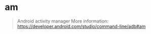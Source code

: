 # am

> Android activity manager
> More information: https://developer.android.com/studio/command-line/adb#am
